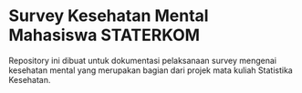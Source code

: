 # Survey Kesehatan Mental Mahasiswa STATERKOM

Repository ini dibuat untuk dokumentasi pelaksanaan survey mengenai kesehatan mental yang merupakan bagian dari projek mata kuliah Statistika Kesehatan.
